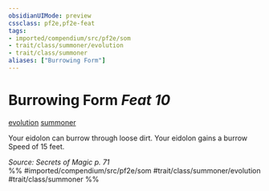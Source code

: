 ```yaml
---
obsidianUIMode: preview
cssclass: pf2e,pf2e-feat
tags:
- imported/compendium/src/pf2e/som
- trait/class/summoner/evolution
- trait/class/summoner
aliases: ["Burrowing Form"]
---
```

# Burrowing Form  *Feat 10*  
[evolution](evolution-som.md)  [summoner](rules/traits/summoner-som.md)  


Your eidolon can burrow through loose dirt. Your eidolon gains a burrow Speed of 15 feet.

*Source: Secrets of Magic p. 71*  
%% #imported/compendium/src/pf2e/som #trait/class/summoner/evolution #trait/class/summoner %%